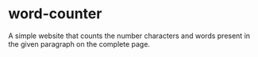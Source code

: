 # word-counter
A simple website that counts the number characters and words present in the given paragraph on the complete page.
